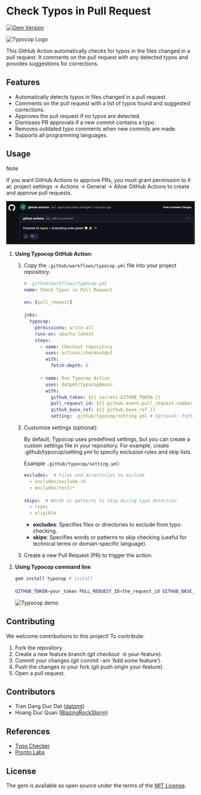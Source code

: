 # Check Typos in Pull Request
[![Gem Version](https://badge.fury.io/rb/typocop.svg)](https://badge.fury.io/rb/typocop)

![Typocop Logo](typocop.png)

This GitHub Action automatically checks for typos in the files changed in a pull request. It comments on the pull request with any detected typos and provides suggestions for corrections.

## Features

- Automatically detects typos in files changed in a pull request.
- Comments on the pull request with a list of typos found and suggested corrections.
- Approves the pull request if no typos are detected.
- Dismisses PR approvals if a new commit contains a typo.
- Removes outdated typo comments when new commits are made.
- Supports all programming languages.

## Usage

> [!NOTE]
> If you want GitHub Actions to approve PRs, you must grant permission to it at: project settings -> Actions -> General -> Allow GitHub Actions to create and approve pull requests.

![Typocop Logo](typocop-approval.png)

1. **Using Typocop GitHub Action:**

    1. Copy the `.github/workflows/typocop.yml` file into your project repository.

        ```yaml
        # .github/workflows/typocop.yml
        name: Check Typos in Pull Request

        on: [pull_request]

        jobs:
          typocop:
            permissions: write-all
            runs-on: ubuntu-latest
            steps:
              - name: Checkout repository
                uses: actions/checkout@v3
                with:
                  fetch-depth: 0

              - name: Run Typocop Action
                uses: datpmt/typocop@main
                with:
                  github_token: ${{ secrets.GITHUB_TOKEN }}
                  pull_request_id: ${{ github.event.pull_request.number }}
                  github_base_ref: ${{ github.base_ref }}
                  setting: .github/typocop/setting.yml # Optional: Path to your custom settings file
        ```

    2. Customize settings (optional):

        By default, Typocop uses predefined settings, but you can create a custom settings file in your repository. For example, create .github/typocop/setting.yml to specify exclusion rules and skip lists.

        Example `.github/typocop/setting.yml`:

          ```yaml
          excludes:  # Files and directories to exclude
            - excludes/exclude.rb
            - excludes/test/*

          skips:  # Words or patterns to skip during typo detection
            - rspec
            - eligible
          ```

        - **excludes**: Specifies files or directories to exclude from typo checking.
        - **skips**: Specifies words or patterns to skip checking (useful for technical terms or domain-specific language).

    3. Create a new Pull Request (PR) to trigger the action.
2. **Using Typocop command line**

    ```bash
    gem install typocop # install

    GITHUB_TOKEN=your_token PULL_REQUEST_ID=the_request_id GITHUB_BASE_REF=branch_base_name typocop execute # run action
    ```

    ![Typocop demo](typocop.gif "")

## Contributing

We welcome contributions to this project! To contribute:

1. Fork the repository.
2. Create a new feature branch (git checkout -b your-feature).
3. Commit your changes (git commit -am 'Add some feature').
4. Push the changes to your fork (git push origin your-feature).
5. Open a pull request.

## Contributors

- Tran Dang Duc Dat ([datpmt](https://github.com/datpmt))
- Hoang Duc Quan ([BlazingRockStorm](https://github.com/BlazingRockStorm))

## References
- [Typo Checker](https://github.com/datpmt/typo_checker)
- [Pronto Labs](https://github.com/prontolabs/pronto)

## License
The gem is available as open source under the terms of the [MIT License](LICENSE).
